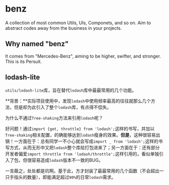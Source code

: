 # benz

A collection of most common Utils, UIs, Componets, and so on. Aim to abstract codes away from the business in your projects.

## Why named "benz"

It comes from "Mercedes-Benz", aiming to be higher, swifter, and stronger. This is its Persuit.

## lodash-lite

`utils/lodash-lite`库，旨在替代`lodash`库中最最常用的几个功能。

**背景：**实际项目使用中，发现`lodash`中使用频率最高的往往就那么几个方法，但是却为此引入了整个`lodash`库，有点得不偿失。

为什么不通过`Tree-shaking`方法来引用`lodash`呢？

好问题！通过`import {get, throttle} from 'lodash';`这样的书写，并加以`Tree-shaking`相关配置，的确能够达到`lodash`瘦身的效果。**但是**，这种很容易出锅！一方面在于：总有同学一不小心就会写成`import _ from 'lodash';`这样的书写方式，从而无形中又把`lodash`整个库给打包进来了；另一方面在于：还有部分开发者偏爱`import throttle from 'lodash/throttle';`这样引用的，看似单独引入了包，但很容易造成`lodash`版本不一致的BUG。

一言蔽之，处处都是坑啊。基于此，方才封装了最最常用的几个函数（不会超出一只手指头的数量），即能满足超过`90%`的日常`lodash`需求。
